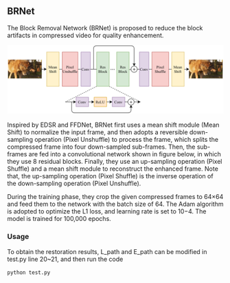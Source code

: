 ## BRNet

The Block Removal Network (BRNet) is proposed to reduce the block artifacts in compressed video for quality enhancement. 

 ![BRNet](BRNet.png)



Inspired by EDSR and FFDNet, BRNet first uses a mean shift module (Mean Shift) to normalize the input frame, and then adopts a reversible down-sampling operation (Pixel Unshuffle) to process the frame, which splits the compressed frame into four down-sampled sub-frames. Then, the sub-frames are fed into a convolutional network shown in figure below, in which they use 8 residual blocks. Finally, they use an up-sampling operation (Pixel Shuffle) and a mean shift module to reconstruct the enhanced frame. Note that, the up-sampling operation (Pixel Shuffle) is the inverse operation of the down-sampling operation (Pixel Unshuffle). 

During the training phase, they crop the given compressed frames to 64×64 and feed them to the network with the batch size of 64. The Adam algorithm is adopted to optimize the L1 loss, and learning rate is set to 10−4. The model is trained for 100,000 epochs.

### Usage

To obtain the restoration results, L_path and E_path can be modified  in test.py line 20~21, and then run the code

```
python test.py
```

